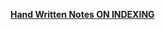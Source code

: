 [**Hand Written Notes ON INDEXING**](https://github.com/Bibek417/SQL-Proficiency/blob/main/indexing.pdf)
